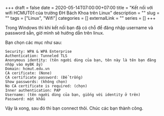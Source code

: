 +++ 
draft = false
date = 2020-05-14T07:00:00+07:00
title = "Kết nối với wifi HCMUT01 của trường ĐH Bách Khoa trên Linux"
description = ""
slug = "" 
tags = ["Linux", "Wifi"]
categories = []
externalLink = ""
series = []
+++

Trong Windows thì khi kết nối bạn đã có chỗ để đăng nhập username và password sẵn, giờ mình sẽ hướng dẫn trên linux.

Bạn chọn các mục như sau:
```
Security: WPA & WPÀ Enterprise
Authentication: Tunneled TLS
Anonymous identity: (tên người dùng của bạn, tên này là tên bạn đăng nhập vào myBK ấy)
Domain: hcmut.edu.vn
CA cerificate: (None)
CA certificate password: (Để trống)
Show passwords: (không chọn)
No CA certificate is required: (chọn)
Inner authentication: PAP
Username: (tên người dùng của bạn, giống với identity ở trên)
Password: mật khẩu
```
Vậy là xong, sau đó thì bạn connect thôi. Chúc các bạn thành công.
